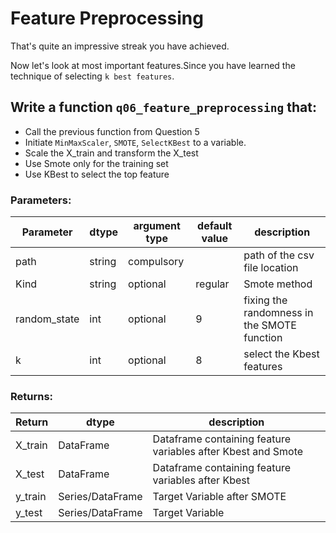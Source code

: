 # Feature Preprocessing

That's quite an impressive streak you have achieved.

Now let's look at most important features.Since you have learned the technique of selecting `k best features`.

## Write a function `q06_feature_preprocessing` that:

- Call the previous function from Question 5
- Initiate `MinMaxScaler`, `SMOTE`, `SelectKBest` to a variable.
- Scale the X_train and transform the X_test
- Use Smote only for the training set 
- Use KBest to select the top feature

### Parameters:

| Parameter | dtype | argument type | default value | description |
| --- | --- | --- | --- | --- | 
| path | string | compulsory |  | path of the csv file location |
| Kind | string | optional | regular | Smote method  |
| random_state | int | optional | 9 | fixing the randomness in the SMOTE function |
| k | int |optional | 8 | select the Kbest features

### Returns:

| Return | dtype | description |
| --- | --- | --- |
| X_train | DataFrame | Dataframe containing feature variables after Kbest and Smote |
| X_test | DataFrame | Dataframe containing feature variables after Kbest |
| y_train | Series/DataFrame | Target Variable after SMOTE |
| y_test | Series/DataFrame | Target Variable |


